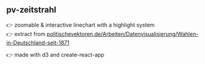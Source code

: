 ## pv-zeitstrahl

👉 zoomable & interactive linechart with a highlight system  
👉 extract from [politischevektoren.de/Arbeiten/Datenvisualisierung/Wahlen-in-Deutschland-seit-1871](https://politischevektoren.de/Arbeiten/Datenvisualisierung/Wahlen-in-Deutschland-seit-1871)

👉 made with d3 and create-react-app
